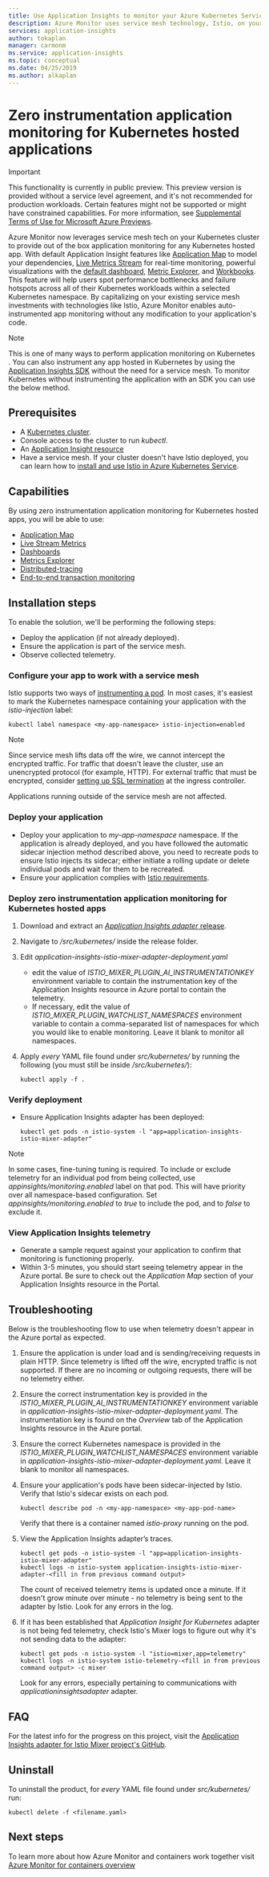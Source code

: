 ```yaml
---
title: Use Application Insights to monitor your Azure Kubernetes Service (AKS) or other Kubernetes hosted applications - Azure Monitor | Microsoft Docs
description: Azure Monitor uses service mesh technology, Istio, on your Kubernetes cluster to provide application monitoring for any Kubernetes hosted application. This allows you to collect Application Insights telemetry pertaining to incoming and outgoing requests to and from pods running in your cluster.
services: application-insights
author: tokaplan
manager: carmonm
ms.service: application-insights
ms.topic: conceptual
ms.date: 04/25/2019
ms.author: alkaplan
---
```


# Zero instrumentation application monitoring for Kubernetes hosted applications

> [!IMPORTANT]
> This functionality is currently in public preview.
> This preview version is provided without a service level agreement, and it's not recommended for production workloads. Certain features might not be supported or might have constrained capabilities.
> For more information, see [Supplemental Terms of Use for Microsoft Azure Previews](https://azure.microsoft.com/support/legal/preview-supplemental-terms/).

Azure Monitor now leverages service mesh tech on your Kubernetes cluster to provide out of the box application monitoring for any Kubernetes hosted app. With default Application Insight features like [Application Map](../../azure-monitor/app/app-map.md) to model your dependencies, [Live Metrics Stream](../../azure-monitor/app/live-stream.md) for real-time monitoring, powerful visualizations with the [default dashboard](../../azure-monitor/app/overview-dashboard.md), [Metric Explorer](../../azure-monitor/platform/metrics-getting-started.md), and [Workbooks](../../azure-monitor/app/usage-workbooks.md). This feature will help users spot performance bottlenecks and failure hotspots across all of their Kubernetes workloads within a selected Kubernetes namespace. By capitalizing on your existing service mesh investments with technologies like Istio, Azure Monitor enables auto-instrumented app monitoring without any modification to your application's code.

> [!NOTE]
> This is one of many ways to perform application monitoring on Kubernetes​​​​​​​. You can also instrument any app hosted in Kubernetes by using the [Application Insights SDK](../../azure-monitor/azure-monitor-app-hub.md) without the need for a service mesh. To monitor Kubernetes without instrumenting the application with an SDK you can use the below method.

## Prerequisites

- A [Kubernetes cluster](https://docs.microsoft.com/azure/aks/concepts-clusters-workloads).
- Console access to the cluster to run *kubectl*.
- An [Application Insight resource](create-new-resource.md)
- Have a service mesh. If your cluster doesn't have Istio deployed, you can learn how to [install and use Istio in Azure Kubernetes Service](https://docs.microsoft.com/azure/aks/istio-install).

## Capabilities

By using zero instrumentation application monitoring for Kubernetes hosted apps, you will be able to use:

- [Application Map](../../azure-monitor/app/app-map.md)
- [Live Stream Metrics](../../azure-monitor/app/live-stream.md)
- [Dashboards](../../azure-monitor/app/overview-dashboard.md)
- [Metrics Explorer](../../azure-monitor/platform/metrics-getting-started.md)
- [Distributed-tracing](../../azure-monitor/app/distributed-tracing.md)
- [End-to-end transaction monitoring](../../azure-monitor/learn/tutorial-performance.md#identify-slow-server-operations)

## Installation steps

To enable the solution, we'll be performing the following steps:
- Deploy the application (if not already deployed).
- Ensure the application is part of the service mesh.
- Observe collected telemetry.

### Configure your app to work with a service mesh

Istio supports two ways of [instrumenting a pod](https://istio.io/docs/setup/kubernetes/additional-setup/sidecar-injection/).
In most cases, it's easiest to mark the Kubernetes namespace containing your application with the *istio-injection* label:

```console
kubectl label namespace <my-app-namespace> istio-injection=enabled
```

> [!NOTE]
> Since service mesh lifts data off the wire, we cannot intercept the encrypted traffic. For traffic that doesn't leave the cluster, use  an unencrypted protocol (for example, HTTP). For external traffic that must be encrypted, consider [setting up SSL termination](https://kubernetes.io/docs/concepts/services-networking/ingress/#tls) at the ingress controller.

Applications running outside of the service mesh are not affected.

### Deploy your application

- Deploy your application to *my-app-namespace* namespace. If the application is already deployed, and you have followed the automatic
sidecar injection method described above, you need to recreate pods to ensure Istio injects its sidecar; either initiate a
rolling update or delete individual pods and wait for them to be recreated.
- Ensure your application complies with [Istio requirements](https://istio.io/docs/setup/kubernetes/prepare/requirements/).

### Deploy zero instrumentation application monitoring for Kubernetes hosted apps

1. Download and extract an [*Application Insights adapter* release](https://github.com/Microsoft/Application-Insights-Istio-Adapter/releases/).
2. Navigate to */src/kubernetes/* inside the release folder.
3. Edit *application-insights-istio-mixer-adapter-deployment.yaml*
    - edit the value of *ISTIO_MIXER_PLUGIN_AI_INSTRUMENTATIONKEY* environment variable to contain the instrumentation key of the Application Insights resource in Azure portal to contain the telemetry.
    - If necessary, edit the value of *ISTIO_MIXER_PLUGIN_WATCHLIST_NAMESPACES* environment variable to contain a comma-separated list of namespaces for which you would like to enable monitoring. Leave it blank to monitor all namespaces.
4. Apply *every* YAML file found under *src/kubernetes/* by running the following (you must still be inside */src/kubernetes/*):

   ```console
   kubectl apply -f .
   ```

### Verify deployment

- Ensure Application Insights adapter has been deployed:

  ```console
  kubectl get pods -n istio-system -l "app=application-insights-istio-mixer-adapter"
  ```
> [!NOTE]
> In some cases, fine-tuning tuning is required. To include or exclude telemetry for an individual pod from being collected, use *appinsights/monitoring.enabled* label on that pod. This will have priority over all namespace-based configuration. Set *appinsights/monitoring.enabled* to *true* to include the pod, and to *false* to exclude it.

### View Application Insights telemetry

- Generate a sample request against your application to confirm that monitoring is functioning properly.
- Within 3-5 minutes, you should start seeing telemetry appear in the Azure portal. Be sure to check out the *Application Map* section of your Application Insights resource in the Portal.

## Troubleshooting

Below is the troubleshooting flow to use when telemetry doesn't appear in the Azure portal as expected.

1. Ensure the application is under load and is sending/receiving requests in plain HTTP. Since telemetry is lifted off the wire, encrypted traffic is not supported. If there are no incoming or outgoing requests, there will be no telemetry either.
2. Ensure the correct instrumentation key is provided in the *ISTIO_MIXER_PLUGIN_AI_INSTRUMENTATIONKEY* environment variable in *application-insights-istio-mixer-adapter-deployment.yaml*. The instrumentation key is found on the *Overview* tab of the Application Insights resource in the Azure portal.
3. Ensure the correct Kubernetes namespace is provided in the *ISTIO_MIXER_PLUGIN_WATCHLIST_NAMESPACES* environment variable in *application-insights-istio-mixer-adapter-deployment.yaml*. Leave it blank to monitor all namespaces.
4. Ensure your application's pods have been sidecar-injected by Istio. Verify that Istio's sidecar exists on each pod.

   ```console
   kubectl describe pod -n <my-app-namespace> <my-app-pod-name>
   ```
   Verify that there is a container named *istio-proxy* running on the pod.

5. View the Application Insights adapter’s traces.

   ```console
   kubectl get pods -n istio-system -l "app=application-insights-istio-mixer-adapter"
   kubectl logs -n istio-system application-insights-istio-mixer-adapter-<fill in from previous command output>
   ```

   The count of received telemetry items is updated once a minute. If it doesn't grow minute over minute - no telemetry is being sent to the adapter by Istio.
   Look for any errors in the log.
6. If it has been established that *Application Insight for Kubernetes* adapter is not being fed telemetry, check Istio's Mixer logs to figure out why it's not sending data to the adapter:

   ```console
   kubectl get pods -n istio-system -l "istio=mixer,app=telemetry"
   kubectl logs -n istio-system istio-telemetry-<fill in from previous command output> -c mixer
   ```
   Look for any errors, especially pertaining to communications with *applicationinsightsadapter* adapter.

## FAQ

For the latest info for the progress on this project, visit the [Application Insights adapter for Istio Mixer project's GitHub](https://github.com/Microsoft/Application-Insights-Istio-Adapter/blob/master/SETUP.md#faq).

## Uninstall

To uninstall the product, for *every* YAML file found under *src/kubernetes/* run:

```console
kubectl delete -f <filename.yaml>
```


## Next steps

To learn more about how Azure Monitor and containers work together visit [Azure Monitor for containers overview](../../azure-monitor/insights/container-insights-overview.md)